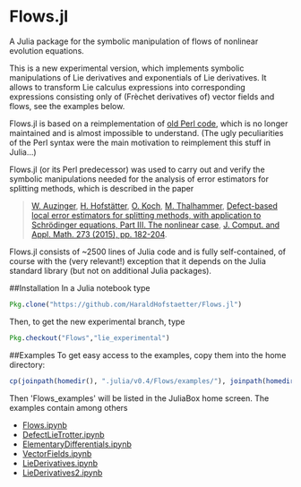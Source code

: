 # Flows.jl
A Julia package for the symbolic manipulation of flows of nonlinear evolution equations.

This is a new experimental version, which implements symbolic manipulations of Lie derivatives and 
exponentials of Lie derivatives. It allows to transform Lie calculus expressions into corresponding
expressions consisting only of (Frèchet derivatives of) vector fields and flows, see the examples below.


Flows.jl is based on a reimplementation of [old Perl code](https://github.com/HaraldHofstaetter/Flows.jl/tree/master/perl), 
which is no longer maintained and is almost impossible to understand.
(The ugly peculiarities of the Perl  syntax were the main motivation to reimplement this stuff in Julia...)

Flows.jl (or its Perl predecessor) was used to carry out and verify the symbolic manipulations 
needed for the analysis of error estimators for splitting methods, which is described in the paper

> [W. Auzinger](http://www.asc.tuwien.ac.at/~winfried),
> [H. Hofstätter](http://www.harald-hofstaetter.at),
> [O. Koch](http://othmar-koch.org), 
> [M. Thalhammer](http://techmath.uibk.ac.at/mecht/),
> [Defect-based local error estimators for splitting methods, with application to Schr&ouml;dinger equations, Part III. The nonlinear case](http://www.asc.tuwien.ac.at/preprint/2013/asc19x2013.pdf),
> [J. Comput. and Appl. Math. 273 (2015), pp. 182-204](http://dx.doi.org/10.1016/j.cam.2014.06.012).

Flows.jl consists of  ~2500 lines of Julia code and is fully self-contained, 
of course with the (very relevant!) exception that it depends on the Julia standard library
(but not on  additional Julia packages).

##Installation
In a Julia notebook type
```julia
Pkg.clone("https://github.com/HaraldHofstaetter/Flows.jl")
```
Then, to get the new experimental branch, type
```julia
Pkg.checkout("Flows","lie_experimental")
```

##Examples
To get easy access to the examples, copy them into the home directory:
```julia
cp(joinpath(homedir(), ".julia/v0.4/Flows/examples/"), joinpath(homedir(), "Flows_examples"), remove_destination=true)
```
Then 'Flows_examples' will be listed in the JuliaBox home screen. The examples contain among others
+ [Flows.ipynb](https://github.com/HaraldHofstaetter/Flows.jl/blob/lie_experimental/examples/Flows.ipynb)
+ [DefectLieTrotter.ipynb](https://github.com/HaraldHofstaetter/Flows.jl/blob/lie_experimental/examples/DefectLieTrotter.ipynb)
+ [ElementaryDifferentials.ipynb](https://github.com/HaraldHofstaetter/Flows.jl/blob/lie_experimental/examples/ElementaryDifferentials.ipynb)
+ [VectorFields.ipynb](https://github.com/HaraldHofstaetter/Flows.jl/blob/lie_experimental/examples/VectorFields.ipynb)
+ [LieDerivatives.ipynb](https://github.com/HaraldHofstaetter/Flows.jl/blob/lie_experimental/examples/LieDerivatives.ipynb)
+ [LieDerivatives2.ipynb](https://github.com/HaraldHofstaetter/Flows.jl/blob/lie_experimental/examples/LieDerivatives2.ipynb)


